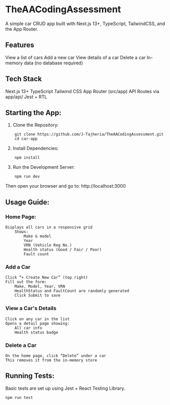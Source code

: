 # TheAACodingAssessment

A simple car CRUD app built with Next.js 13+, TypeScript, TailwindCSS, and the App Router.

## Features
View a list of cars
Add a new car
View details of a car
Delete a car
In-memory data (no database required)

## Tech Stack

Next.js 13+
TypeScript
Tailwind CSS
App Router (src/app)
API Routes via app/api/
Jest + RTL

## Starting the App:
1. Clone the Repository:
```
    git clone https://github.com/J-Tajheria/TheAACodingAssessment.git
    cd car-app
```

2. Install Dependencies:
```
    npm install
```

3.  Run the Development Server:
```
    npm run dev
```
Then open your browser and go to:
    http://localhost:3000

## Usage Guide:
### Home Page:
    Displays all cars in a responsive grid
        Shows:
            Make & model
            Year
            VRN (Vehicle Reg No.)
            Health status (Good / Fair / Poor)
            Fault count

### Add a Car
    Click “+ Create New Car” (top right)
    Fill out the form:
        Make, Model, Year, VRN
        HealthStatus and FaultCount are randomly generated
        Click Submit to save

### View a Car's Details
    Click on any car in the list
    Opens a detail page showing:
        All car info
        Health status badge

### Delete a Car
    On the home page, click “Delete” under a car
    This removes it from the in-memory store

## Running Tests:
Basic tests are set up using Jest + React Testing Library.
```
npm run test
```
